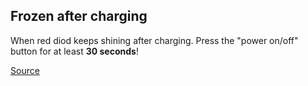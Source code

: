 ## Frozen after charging

When red diod keeps shining after charging. Press the "power on/off" button for at least **30 seconds**!

[Source](https://www.youtube.com/watch?v=GTPwU9mOm9o)
